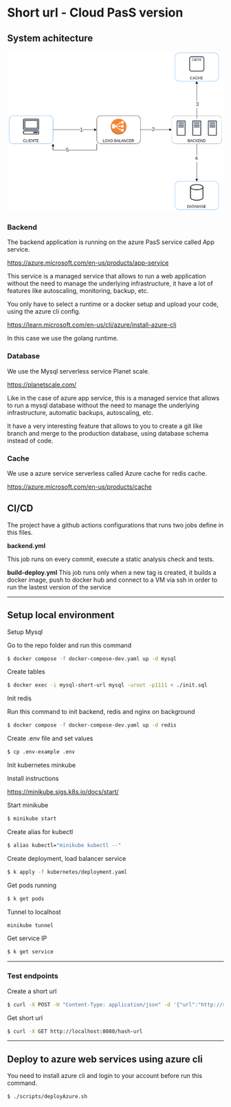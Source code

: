 # Short url - Cloud PasS version


## System achitecture
![Diagram](./system_architecture.png)

### Backend
The backend application is running on the azure PasS service called 
App service.

https://azure.microsoft.com/en-us/products/app-service

This service is a managed service that allows to run a web application without the need to manage the underlying infrastructure, it have a lot of features like autoscaling, monitoring, backup, etc.

You only have to select a runtime or a docker setup and upload your code, 
using the azure cli config.

https://learn.microsoft.com/en-us/cli/azure/install-azure-cli

In this case we use the golang runtime.

### Database
We use the Mysql serverless service  Planet scale.

https://planetscale.com/

Like in the case of azure app service, this is a managed service that allows to run a mysql database without the need to manage the underlying infrastructure, automatic backups, autoscaling, etc.

It have a very interesting feature that allows to you to create a git like branch and merge to the production database, using database schema instead of code.

### Cache 
We use a azure service serverless called Azure cache for redis cache.

https://azure.microsoft.com/en-us/products/cache



## CI/CD
The project have a github actions configurations that runs two jobs define in this files.

**backend.yml**

This job runs on every commit, execute a static analysis check and tests.


**build-deploy.yml**
This job runs only when a new tag is created, it builds a docker image, push to docker hub and connect to a VM via ssh in order to run the lastest version of the service

---

## Setup local environment

Setup Mysql 

Go to the repo folder and run this command 
```bash
$ docker compose -f docker-compose-dev.yaml up -d mysql 
```

Create tables 
```bash
$ docker exec -i mysql-short-url mysql -uroot -p1111 < ./init.sql
```

Init redis

Run this command to init backend, redis and nginx on background
```bash
$ docker compose -f docker-compose-dev.yaml up -d redis 
```
Create .env file and set values
```bash
$ cp .env-example .env
```

Init kubernetes minkube 


Install instructions 

https://minikube.sigs.k8s.io/docs/start/


Start minikube
```bash
$ minikube start
```

Create alias for kubectl
```bash
$ alias kubectl="minikube kubectl --"
```

Create deployment, load balancer service 
```bash
$ k apply -f kubernetes/deployment.yaml
```

Get pods running 
```bash
$ k get pods
```

Tunnel to localhost
```bash
minikube tunnel
``` 

Get service IP
```bash
$ k get service
```

--- 
### Test endpoints

Create a short url
```bash
$ curl -X POST -H "Content-Type: application/json" -d '{"url":"http://site.com"}' http://localhost:8080/create-url
```

Get short url 
```bash
$ curl -X GET http://localhost:8080/hash-url
```
--- 

## Deploy to azure web services using azure cli
You need to install azure cli and login to your account before run this command.
```bash
$ ./scripts/deployAzure.sh
```








